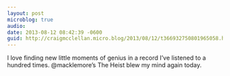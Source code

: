 ```yaml
---
layout: post
microblog: true
audio: 
date: 2013-08-12 08:42:39 -0600
guid: http://craigmcclellan.micro.blog/2013/08/12/t366932750801965058.html
---
```

I love finding new little moments of genius in a record I’ve listened to a hundred times. @macklemore’s The Heist blew my mind again today.
